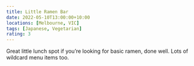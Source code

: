 ```yaml
---
title: Little Ramen Bar
date: 2022-05-10T13:00:00+10:00
locations: [Melbourne, VIC]
tags: [Japanese, Vegetarian]
rating: 3
---
```


Great little lunch spot if you’re looking for basic ramen, done well. Lots of wildcard menu items too.